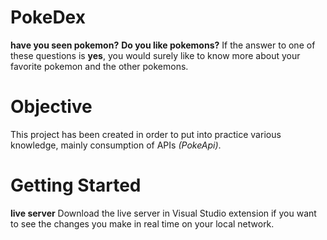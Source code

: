 # PokeDex
__have you seen pokemon?__ __Do you like pokemons?__
If the answer to one of these questions is **yes**, you would surely like to know more about your favorite pokemon and the other pokemons.
# Objective
This project has been created in order to put into practice various knowledge, mainly consumption of APIs *(PokeApi)*.
# Getting Started
**live server**
Download the live server in Visual Studio extension if you want to see the changes you make in real time on your local network.
